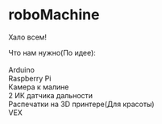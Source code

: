 # roboMachine
Хало всем! <br>

Что нам нужно(По идее):<br><br>
Arduino<br>
Raspberry Pi<br>
Камера к малине<br>
2 ИК датчика дальности<br>
Распечатки на 3D принтере(Для красоты)<br>
VEX
